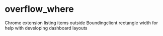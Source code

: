 # overflow_where
Chrome extension listing items outside Boundingclient rectangle width for help with developing dashboard layouts
